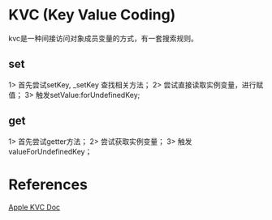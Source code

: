 
# KVC (Key Value Coding)

kvc是一种间接访问对象成员变量的方式，有一套搜索规则。

## set

1> 首先尝试setKey, _setKey 查找相关方法；
2> 尝试直接读取实例变量，进行赋值；
3> 触发setValue:forUndefinedKey;

## get

1> 首先尝试getter方法；
2> 尝试获取实例变量；
3> 触发valueForUndefinedKey；

# References

[Apple KVC Doc](https://developer.apple.com/library/archive/documentation/Cocoa/Conceptual/KeyValueCoding/SearchImplementation.html#//apple_ref/doc/uid/20000955-CJBBBFFA)

